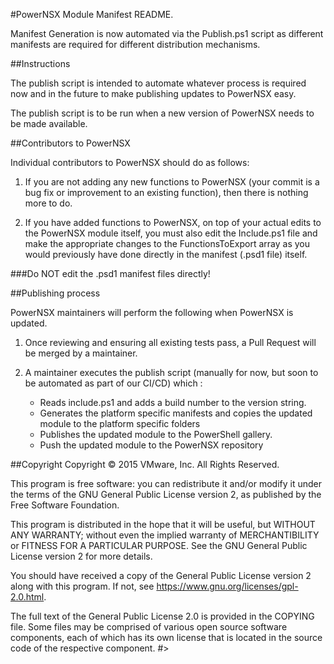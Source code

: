 #PowerNSX Module Manifest README.

Manifest Generation is now automated via the Publish.ps1 script as different
manifests are required for different distribution mechanisms.

##Instructions

The publish script is intended to automate whatever process is required now and
in the future to make publishing updates to PowerNSX easy.

The publish script is to be run when a new version of PowerNSX needs to be
made available.

##Contributors to PowerNSX

Individual contributors to PowerNSX should do as follows:

1) If you are not adding any new functions to PowerNSX (your commit is a bug fix
or improvement to an existing function), then there is nothing more to do.

2) If you have added functions to PowerNSX, on top of your actual edits to the
PowerNSX module itself, you must also edit the Include.ps1 file and make the
appropriate changes to the FunctionsToExport array as you would previously have
done directly in the manifest (.psd1 file) itself.

###Do NOT edit the .psd1 manifest files directly!

##Publishing process

PowerNSX maintainers will perform the following when PowerNSX is updated.

1) Once reviewing and ensuring all existing tests pass, a Pull Request will be
merged by a maintainer.

2) A maintainer executes the publish script (manually for now, but soon to be
automated as part of our CI/CD) which :
    * Reads include.ps1 and adds a build number to the version string.
    * Generates the platform specific manifests and copies the updated module to
      the platform specific folders
    * Publishes the updated module to the PowerShell gallery.
    * Push the updated module to the PowerNSX repository

##Copyright
Copyright © 2015 VMware, Inc. All Rights Reserved.

This program is free software: you can redistribute it and/or modify it under
the terms of the GNU General Public License version 2, as published by the Free Software Foundation.

This program is distributed in the hope that it will be useful, but WITHOUT ANY
WARRANTY; without even the implied warranty of MERCHANTIBILITY or FITNESS
FOR A PARTICULAR PURPOSE. See the GNU General Public License version 2 for more details.

You should have received a copy of the General Public License version 2 along with this program.
If not, see https://www.gnu.org/licenses/gpl-2.0.html.

The full text of the General Public License 2.0 is provided in the COPYING file.
Some files may be comprised of various open source software components, each of which
has its own license that is located in the source code of the respective component.
#>

